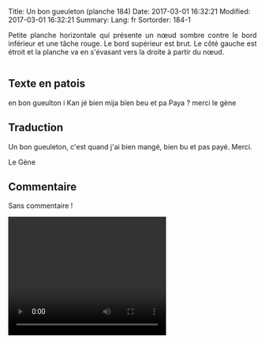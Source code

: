 Title: Un bon gueuleton (planche 184)
Date: 2017-03-01 16:32:21
Modified: 2017-03-01 16:32:21
Summary: 
Lang: fr
Sortorder: 184-1

<p style="text-align:justify;">Petite planche horizontale qui présente un nœud sombre contre le bord inférieur et une tâche rouge. Le bord supérieur est brut. Le  côté gauche est étroit et la planche va en s'évasant vers la droite à partir du nœud. </p>

<figure class="image-block" style="float: center;">
  <img alt="" src="{static}/images/planche_184.png">
  <figcaption style="max-width: 680px"></figcaption>
</figure>


## Texte en patois
en bon gueulton i Kan jé bien mija bïen beu et pa Paya ?         merci    		le gène

## Traduction
Un bon gueuleton, c'est quand j'ai bien mangé, bien bu et pas payé.   Merci.

Le Gène

## Commentaire
Sans commentaire !



<video width="320" height="240" controls>
  <source src="https://d1njpgd0ygatdn.cloudfront.net/video_184.mp4" type="video/mp4">
</video>
